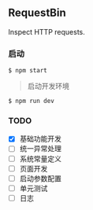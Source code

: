 ## RequestBin
Inspect HTTP requests.

### 启动 
```
$ npm start
```

> 启动开发环境
```
$ npm run dev
```

### TODO
- [x] 基础功能开发
- [ ] 统一异常处理
- [ ] 系统常量定义
- [ ] 页面开发
- [ ] 启动参数配置
- [ ] 单元测试
- [ ] 日志